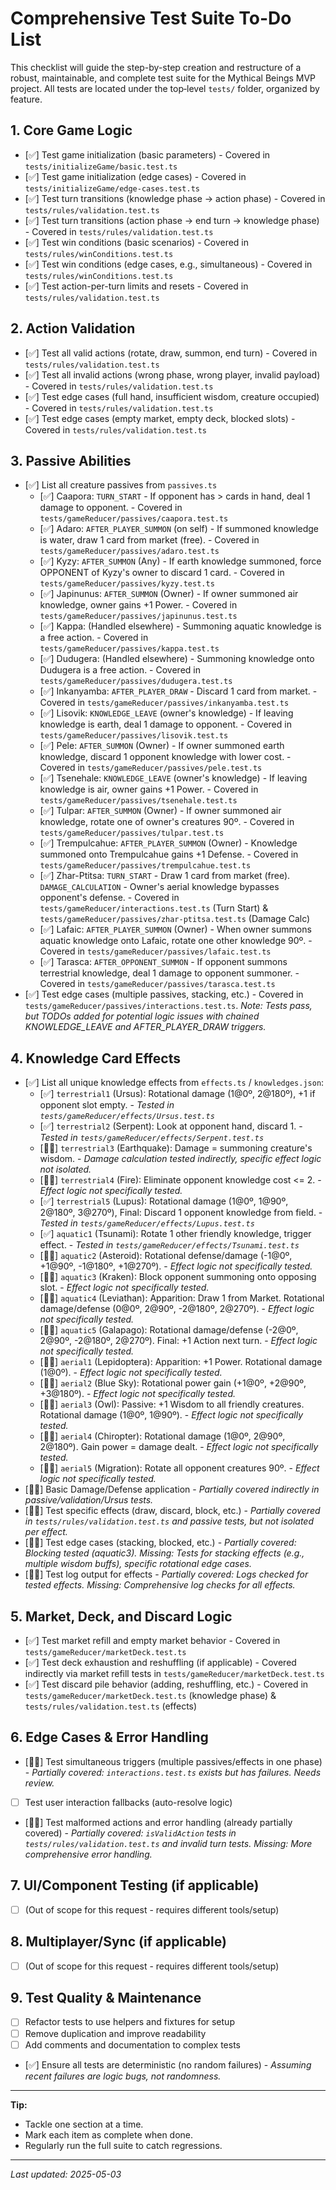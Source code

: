 # Comprehensive Test Suite To-Do List

This checklist will guide the step-by-step creation and restructure of a robust, maintainable, and complete test suite for the Mythical Beings MVP project. All tests are located under the top‑level `tests/` folder, organized by feature.

## 1. Core Game Logic
- [✅] Test game initialization (basic parameters) - Covered in `tests/initializeGame/basic.test.ts`
- [✅] Test game initialization (edge cases) - Covered in `tests/initializeGame/edge-cases.test.ts`
- [✅] Test turn transitions (knowledge phase -> action phase) - Covered in `tests/rules/validation.test.ts`
- [✅] Test turn transitions (action phase -> end turn -> knowledge phase) - Covered in `tests/rules/validation.test.ts`
- [✅] Test win conditions (basic scenarios) - Covered in `tests/rules/winConditions.test.ts`
- [✅] Test win conditions (edge cases, e.g., simultaneous) - Covered in `tests/rules/winConditions.test.ts`
- [✅] Test action-per-turn limits and resets - Covered in `tests/rules/validation.test.ts`

## 2. Action Validation
- [✅] Test all valid actions (rotate, draw, summon, end turn) - Covered in `tests/rules/validation.test.ts`
- [✅] Test all invalid actions (wrong phase, wrong player, invalid payload) - Covered in `tests/rules/validation.test.ts`
- [✅] Test edge cases (full hand, insufficient wisdom, creature occupied) - Covered in `tests/rules/validation.test.ts`
- [✅] Test edge cases (empty market, empty deck, blocked slots) - Covered in `tests/rules/validation.test.ts`

## 3. Passive Abilities
- [✅] List all creature passives from `passives.ts`
  - [✅] Caapora: `TURN_START` - If opponent has > cards in hand, deal 1 damage to opponent. - Covered in `tests/gameReducer/passives/caapora.test.ts`
  - [✅] Adaro: `AFTER_PLAYER_SUMMON` (on self) - If summoned knowledge is water, draw 1 card from market (free). - Covered in `tests/gameReducer/passives/adaro.test.ts`
  - [✅] Kyzy: `AFTER_SUMMON` (Any) - If earth knowledge summoned, force OPPONENT of Kyzy's owner to discard 1 card. - Covered in `tests/gameReducer/passives/kyzy.test.ts`
  - [✅] Japinunus: `AFTER_SUMMON` (Owner) - If owner summoned air knowledge, owner gains +1 Power. - Covered in `tests/gameReducer/passives/japinunus.test.ts`
  - [✅] Kappa: (Handled elsewhere) - Summoning aquatic knowledge is a free action. - Covered in `tests/gameReducer/passives/kappa.test.ts`
  - [✅] Dudugera: (Handled elsewhere) - Summoning knowledge onto Dudugera is a free action. - Covered in `tests/gameReducer/passives/dudugera.test.ts`
  - [✅] Inkanyamba: `AFTER_PLAYER_DRAW` - Discard 1 card from market. - Covered in `tests/gameReducer/passives/inkanyamba.test.ts`
  - [✅] Lisovik: `KNOWLEDGE_LEAVE` (owner's knowledge) - If leaving knowledge is earth, deal 1 damage to opponent. - Covered in `tests/gameReducer/passives/lisovik.test.ts`
  - [✅] Pele: `AFTER_SUMMON` (Owner) - If owner summoned earth knowledge, discard 1 opponent knowledge with lower cost. - Covered in `tests/gameReducer/passives/pele.test.ts`
  - [✅] Tsenehale: `KNOWLEDGE_LEAVE` (owner's knowledge) - If leaving knowledge is air, owner gains +1 Power. - Covered in `tests/gameReducer/passives/tsenehale.test.ts`
  - [✅] Tulpar: `AFTER_SUMMON` (Owner) - If owner summoned air knowledge, rotate one of owner's creatures 90º. - Covered in `tests/gameReducer/passives/tulpar.test.ts`
  - [✅] Trempulcahue: `AFTER_PLAYER_SUMMON` (Owner) - Knowledge summoned onto Trempulcahue gains +1 Defense. - Covered in `tests/gameReducer/passives/trempulcahue.test.ts`
  - [✅] Zhar-Ptitsa: `TURN_START` - Draw 1 card from market (free). `DAMAGE_CALCULATION` - Owner's aerial knowledge bypasses opponent's defense. - Covered in `tests/gameReducer/interactions.test.ts` (Turn Start) & `tests/gameReducer/passives/zhar-ptitsa.test.ts` (Damage Calc)
  - [✅] Lafaic: `AFTER_PLAYER_SUMMON` (Owner) - When owner summons aquatic knowledge onto Lafaic, rotate one other knowledge 90º. - Covered in `tests/gameReducer/passives/lafaic.test.ts`
  - [✅] Tarasca: `AFTER_OPPONENT_SUMMON` - If opponent summons terrestrial knowledge, deal 1 damage to opponent summoner. - Covered in `tests/gameReducer/passives/tarasca.test.ts`
- [✅] Test edge cases (multiple passives, stacking, etc.) - Covered in `tests/gameReducer/passives/interactions.test.ts`. *Note: Tests pass, but TODOs added for potential logic issues with chained KNOWLEDGE_LEAVE and AFTER_PLAYER_DRAW triggers.*

## 4. Knowledge Card Effects
- [✅] List all unique knowledge effects from `effects.ts` / `knowledges.json`:
  - [✅] `terrestrial1` (Ursus): Rotational damage (1@0º, 2@180º), +1 if opponent slot empty. - *Tested in `tests/gameReducer/effects/Ursus.test.ts`*
  - [✅] `terrestrial2` (Serpent): Look at opponent hand, discard 1. - *Tested in `tests/gameReducer/effects/Serpent.test.ts`*
  - [🤼🏾] `terrestrial3` (Earthquake): Damage = summoning creature's wisdom. - *Damage calculation tested indirectly, specific effect logic not isolated.*
  - [🤼🏾] `terrestrial4` (Fire): Eliminate opponent knowledge cost <= 2. - *Effect logic not specifically tested.*
  - [✅] `terrestrial5` (Lupus): Rotational damage (1@0º, 1@90º, 2@180º, 3@270º), Final: Discard 1 opponent knowledge from field. - *Tested in `tests/gameReducer/effects/Lupus.test.ts`*
  - [✅] `aquatic1` (Tsunami): Rotate 1 other friendly knowledge, trigger effect. - *Tested in `tests/gameReducer/effects/Tsunami.test.ts`*
  - [🤼🏾] `aquatic2` (Asteroid): Rotational defense/damage (-1@0º, +1@90º, -1@180º, +1@270º). - *Effect logic not specifically tested.*
  - [🤼🏾] `aquatic3` (Kraken): Block opponent summoning onto opposing slot. - *Effect logic not specifically tested.*
  - [🤼🏾] `aquatic4` (Leviathan): Apparition: Draw 1 from Market. Rotational damage/defense (0@0º, 2@90º, -2@180º, 2@270º). - *Effect logic not specifically tested.*
  - [🤼🏾] `aquatic5` (Galapago): Rotational damage/defense (-2@0º, 2@90º, -2@180º, 2@270º). Final: +1 Action next turn. - *Effect logic not specifically tested.*
  - [🤼🏾] `aerial1` (Lepidoptera): Apparition: +1 Power. Rotational damage (1@0º). - *Effect logic not specifically tested.*
  - [🤼🏾] `aerial2` (Blue Sky): Rotational power gain (+1@0º, +2@90º, +3@180º). - *Effect logic not specifically tested.*
  - [🤼🏾] `aerial3` (Owl): Passive: +1 Wisdom to all friendly creatures. Rotational damage (1@0º, 1@90º). - *Effect logic not specifically tested.*
  - [🤼🏾] `aerial4` (Chiropter): Rotational damage (1@0º, 2@90º, 2@180º). Gain power = damage dealt. - *Effect logic not specifically tested.*
  - [🤼🏾] `aerial5` (Migration): Rotate all opponent creatures 90º. - *Effect logic not specifically tested.*
- [🤼🏾] Basic Damage/Defense application - *Partially covered indirectly in passive/validation/Ursus tests.*
- [🤼🏾] Test specific effects (draw, discard, block, etc.) - *Partially covered in `tests/rules/validation.test.ts` and passive tests, but not isolated per effect.*
- [🤼🏾] Test edge cases (stacking, blocked, etc.) - *Partially covered: Blocking tested (aquatic3). Missing: Tests for stacking effects (e.g., multiple wisdom buffs), specific rotational edge cases.*
- [🤼🏾] Test log output for effects - *Partially covered: Logs checked for tested effects. Missing: Comprehensive log checks for all effects.*

## 5. Market, Deck, and Discard Logic
- [✅] Test market refill and empty market behavior - Covered in `tests/gameReducer/marketDeck.test.ts`
- [✅] Test deck exhaustion and reshuffling (if applicable) - Covered indirectly via market refill tests in `tests/gameReducer/marketDeck.test.ts`
- [✅] Test discard pile behavior (adding, reshuffling, etc.) - Covered in `tests/gameReducer/marketDeck.test.ts` (knowledge phase) & `tests/rules/validation.test.ts` (effects)

## 6. Edge Cases & Error Handling
- [🤼🏾] Test simultaneous triggers (multiple passives/effects in one phase) - *Partially covered: `interactions.test.ts` exists but has failures. Needs review.*
- [ ] Test user interaction fallbacks (auto-resolve logic)
- [🤼🏾] Test malformed actions and error handling (already partially covered) - *Partially covered: `isValidAction` tests in `tests/rules/validation.test.ts` and invalid turn tests. Missing: More comprehensive error handling.*

## 7. UI/Component Testing (if applicable)
- [ ] (Out of scope for this request - requires different tools/setup)

## 8. Multiplayer/Sync (if applicable)
- [ ] (Out of scope for this request - requires different tools/setup)

## 9. Test Quality & Maintenance
- [ ] Refactor tests to use helpers and fixtures for setup
- [ ] Remove duplication and improve readability
- [ ] Add comments and documentation to complex tests
- [✅] Ensure all tests are deterministic (no random failures) - *Assuming recent failures are logic bugs, not randomness.*

---

**Tip:**
- Tackle one section at a time.
- Mark each item as complete when done.
- Regularly run the full suite to catch regressions.

---

*Last updated: 2025-05-03*
